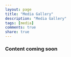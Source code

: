 ```yaml
---
layout: page
title: "Media Gallery"
description: "Media Gallery"
tags: [media] 
comments: true
share: true
---
```


### Content coming soon